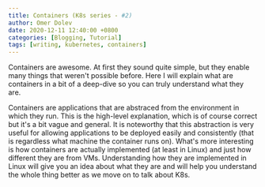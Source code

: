 ```yaml
---
title: Containers (K8s series - #2)
author: Omer Dolev
date: 2020-12-11 12:40:00 +0800
categories: [Blogging, Tutorial]
tags: [writing, kubernetes, containers]
---
```


Containers are awesome. At first they sound quite simple, but they enable many things that weren't possible before. Here I will explain what are containers in a bit of a deep-dive so you can truly understand what they are.

Containers are applications that are abstraced from the environment in which they run. This is the high-level explanation, which is of course correct but it's a bit vague and general. It is noteworthy that this abstraction is very useful for allowing applications to be deployed easily and consistently (that is regardless what machine the container runs on). What's more interesting is how containers are actually implemented (at least in Linux) and just how different they are from VMs.
Understanding how they are implemented in Linux will give you an idea about what they are and will help you understand the whole thing better as we move on to talk about K8s.


